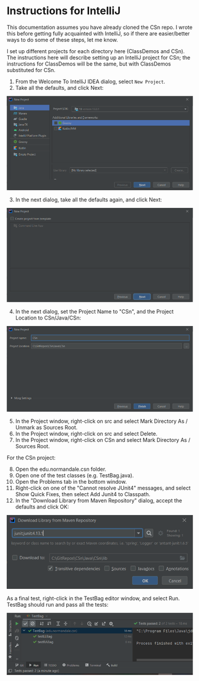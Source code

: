 # Instructions for IntelliJ

This documentation assumes you have already cloned the CSn repo.
I wrote this before getting fully acquainted with IntelliJ,
so if there are easier/better ways to do some of these steps,
let me know.

I set up different projects for each directory here (ClassDemos and CSn).
The instructions here will describe setting up an IntelliJ project
for CSn; the instructions for ClassDemos will be the same, but with
ClassDemos substituted for CSn.

1. From the Welcome To IntelliJ IDEA dialog, select `New Project`.
2. Take all the defaults, and click Next:

![IntelliJ New Project](IntelliJ_New_Project.png)

3. In the next dialog, take all the defaults again, and click Next:

![IntelliJ New Project](IntelliJ_New_Project_2.png)

4. In the next dialog, set the Project Name to "CSn", and the Project Location to CSn/Java/CSn:

![IntelliJ New Project](IntelliJ_New_Project_3.png)

5. In the Project window, right-click on src and select Mark Directory As /  Unmark as Sources Root.
6. In the Project window, right-click on src and select Delete.
7. In the Project window, right-click on CSn and select Mark Directory As / Sources Root.

For the CSn project:

8. Open the edu.normandale.csn folder.
9. Open one of the test classes (e.g. TestBag.java).
10. Open the Problems tab in the bottom window.
11. Right-click on one of the "Cannot resolve JUnit4" messages, and select Show Quick Fixes, then select Add Junit4 to Classpath.
12. In the "Download Library from Maven Repository" dialog, accept the defaults and click OK:

![IntelliJ Download Junit](IntelliJ_Download_JUnit.png)

As a final test, right-click in the TestBag editor window, and select Run.
TestBag should run and pass all the tests:

![IntelliJ Tests Passed](IntelliJ_Tests_Passed.png)
